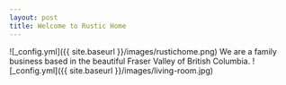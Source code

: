 ```yaml
---
layout: post
title: Welcome to Rustic Home 
---
```

![_config.yml]({{ site.baseurl }}/images/rustichome.png)
We are a family business based in the beautiful Fraser Valley of British Columbia.
![_config.yml]({{ site.baseurl }}/images/living-room.jpg)


